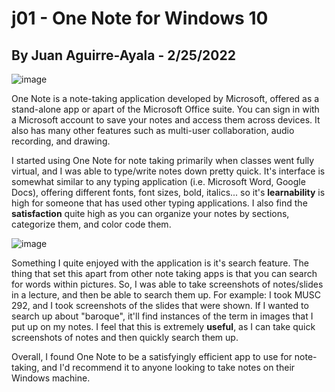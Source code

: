 # j01 - One Note for Windows 10
## By Juan Aguirre-Ayala - 2/25/2022

![image](/onenote.png)

One Note is a note-taking application developed by Microsoft, offered as a stand-alone app or apart of the Microsoft Office suite. You can sign in with a Microsoft account to save your notes and access them across devices. It also has many other features such as multi-user collaboration, audio recording, and drawing. 

I started using One Note for note taking primarily when classes went fully virtual, and I was able to type/write notes down pretty quick. It's interface is somewhat similar to any typing application (i.e. Microsoft Word, Google Docs), offering different fonts, font sizes, bold, italics... so it's **learnability** is high for someone that has used other typing applications. I also find the **satisfaction** quite high as you can organize your notes by sections, categorize them, and color code them.

![image](/onenotesearch.png)

Something I quite enjoyed with the application is it's search feature. The thing that set this apart from other note taking apps is that you can search for words within pictures. So, I was able to take screenshots of notes/slides in a lecture, and then be able to search them up. For example: I took MUSC 292, and I took screenshots of the slides that were shown. If I wanted to search up about "baroque", it'll find instances of the term in images that I put up on my notes. I feel that this is extremely **useful**, as I can take quick screenshots of notes and then quickly search them up. 

Overall, I found One Note to be a satisfyingly efficient app to use for note-taking, and I'd recommend it to anyone looking to take notes on their Windows machine.

